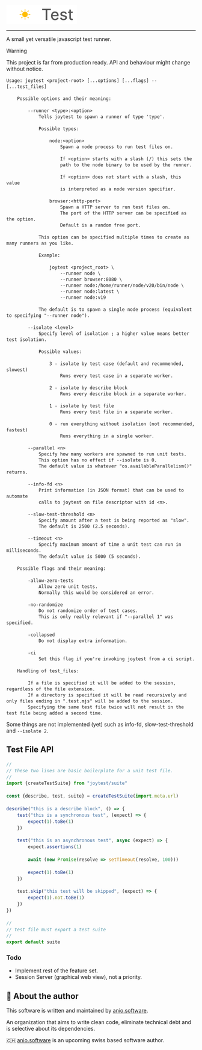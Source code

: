 <img src="./logo.png" height="50px">

---

A small yet versatile javascript test runner.

> [!WARNING]  
> This project is far from production ready. API and behaviour might change without notice.

```
Usage: joytest <project-root> [...options] [...flags] -- [...test_files]

    Possible options and their meaning:

        --runner <type>:<option>
            Tells joytest to spawn a runner of type 'type'.

            Possible types:

                node:<option>
                    Spawn a node process to run test files on.

                    If <option> starts with a slash (/) this sets the
                    path to the node binary to be used by the runner.

                    If <option> does not start with a slash, this value
                    is interpreted as a node version specifier.

                browser:<http-port>
                    Spawn a HTTP server to run test files on.
                    The port of the HTTP server can be specified as the option.
                    Default is a random free port.

            This option can be specified multiple times to create as many runners as you like.

            Example:

                joytest <project_root> \
                    --runner node \
                    --runner browser:8080 \
                    --runner node:/home/runner/node/v20/bin/node \
                    --runner node:latest \
                    --runner node:v19

            The default is to spawn a single node process (equivalent to specifying "--runner node").

        --isolate <level>
            Specify level of isolation ; a higher value means better test isolation.

            Possible values:

                3 - isolate by test case (default and recommended, slowest)
                    Runs every test case in a separate worker.

                2 - isolate by describe block
                    Runs every describe block in a separate worker.

                1 - isolate by test file
                    Runs every test file in a separate worker.

                0 - run everything without isolation (not recommended, fastest)
                    Runs everything in a single worker.

        --parallel <n>
            Specify how many workers are spawned to run unit tests.
            This option has no effect if --isolate is 0.
            The default value is whatever "os.availableParallelism()" returns.

        --info-fd <n>
            Print information (in JSON format) that can be used to automate
            calls to joytest on file descriptor with id <n>.

        --slow-test-threshold <n>
            Specify amount after a test is being reported as "slow".
            The default is 2500 (2.5 seconds).

        --timeout <n>
            Specify maximum amount of time a unit test can run in milliseconds.
            The default value is 5000 (5 seconds).

    Possible flags and their meaning:

        -allow-zero-tests
            Allow zero unit tests.
            Normally this would be considered an error.

        -no-randomize
            Do not randomize order of test cases.
            This is only really relevant if "--parallel 1" was specified.

        -collapsed
            Do not display extra information.

        -ci
            Set this flag if you're invoking joytest from a ci script.

    Handling of test_files:

        If a file is specified it will be added to the session, regardless of the file extension.
        If a directory is specified it will be read recursively and only files ending in ".test.mjs" will be added to the session.
        Specifying the same test file twice will not result in the test file being added a second time.
```

Some things are not implemented (yet) such as info-fd, slow-test-threshold and `--isolate 2`.

## Test File API

```js
//
// these two lines are basic boilerplate for a unit test file.
//
import {createTestSuite} from "joytest/suite"

const {describe, test, suite} = createTestSuite(import.meta.url)

describe("this is a describe block", () => {
	test("this is a synchronous test", (expect) => {
		expect(1).toBe(1)
	})

	test("this is an asynchronous test", async (expect) => {
		expect.assertions(1)

		await (new Promise(resolve => setTimeout(resolve, 100)))

		expect(1).toBe(1)
	})

	test.skip("this test will be skipped", (expect) => {
		expect(1).not.toBe(1)
	})
})

//
// test file must export a test suite
//
export default suite
```

### Todo

- Implement rest of the feature set.
- Session Server (graphical web view), not a priority.

## 🌱 About the author

This software is written and maintained by [anio.software](https://github.com/anio-software).

An organization that aims to write clean code, eliminate technical debt and is selective about its dependencies.

🇨🇭 [anio.software](https://anio.software) is an upcoming swiss based software author.
